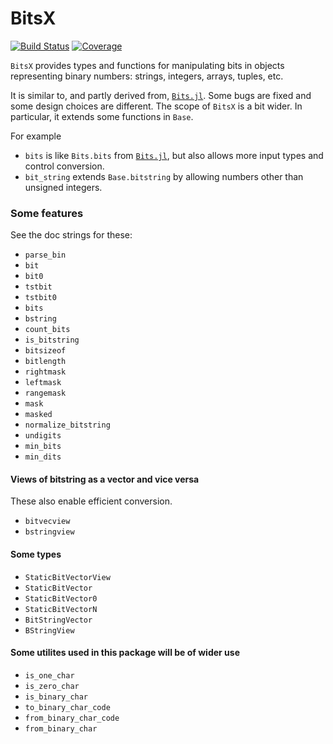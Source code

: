 # BitsX

[![Build Status](https://github.com/jlapeyre/BitsX.jl/actions/workflows/CI.yml/badge.svg?branch=main)](https://github.com/jlapeyre/BitsX.jl/actions/workflows/CI.yml?query=branch%3Amain)
[![Coverage](https://codecov.io/gh/jlapeyre/BitsX.jl/branch/main/graph/badge.svg)](https://codecov.io/gh/jlapeyre/BitsX.jl)

`BitsX` provides types and functions for manipulating bits in objects representing binary numbers: strings, integers,
arrays, tuples, etc.

It is similar to, and partly derived from, [`Bits.jl`](https://github.com/rfourquet/Bits.jl).
Some bugs are fixed and some design choices are different.
The scope of `BitsX` is a bit wider. In particular, it extends some functions in `Base`.

For example

* `bits` is like `Bits.bits` from [`Bits.jl`](https://github.com/rfourquet/Bits.jl), but also allows more input types
   and control conversion.
* `bit_string` extends `Base.bitstring` by allowing numbers other than unsigned integers.

### Some features

See the doc strings for these:

* `parse_bin`
* `bit`
* `bit0`
* `tstbit`
* `tstbit0`
* `bits`
* `bstring`
* `count_bits`
* `is_bitstring`
* `bitsizeof`
* `bitlength`
* `rightmask`
* `leftmask`
* `rangemask`
* `mask`
* `masked`
* `normalize_bitstring`
* `undigits`
* `min_bits`
* `min_dits`

#### Views of bitstring as a vector and vice versa

These also enable efficient conversion.

* `bitvecview`
* `bstringview`

#### Some types

* `StaticBitVectorView`
* `StaticBitVector`
* `StaticBitVector0`
* `StaticBitVectorN`
* `BitStringVector`
* `BStringView`

#### Some utilites used in this package will be of wider use

* `is_one_char`
* `is_zero_char`
* `is_binary_char`
* `to_binary_char_code`
* `from_binary_char_code`
* `from_binary_char`
